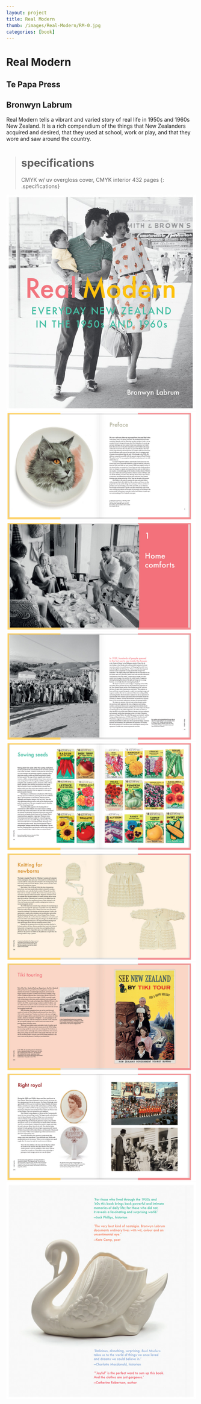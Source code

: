 ```yaml
---
layout: project
title: Real Modern
thumb: /images/Real-Modern/RM-0.jpg
categories: [book]
---
```


# Real Modern

## Te Papa Press

## Bronwyn Labrum 

Real Modern tells a vibrant and varied story of real life in 1950s and 1960s New Zealand. It is a rich compendium of the things that New Zealanders acquired and desired, that they used at school, work or play, and that they wore and saw around the country. 

> # specifications
> CMYK w/ uv overgloss cover, CMYK interior 432 pages
{: .specifications}

![](/images/Real-Modern/RM-1.jpg)
![](/images/Real-Modern/RM-2.jpg)
![](/images/Real-Modern/RM-3.jpg)
![](/images/Real-Modern/RM-4.jpg)
![](/images/Real-Modern/RM-5.jpg)
![](/images/Real-Modern/RM-6.jpg)
![](/images/Real-Modern/RM-7.jpg)
![](/images/Real-Modern/RM-8.jpg)
![](/images/Real-Modern/RM-9.jpg)
